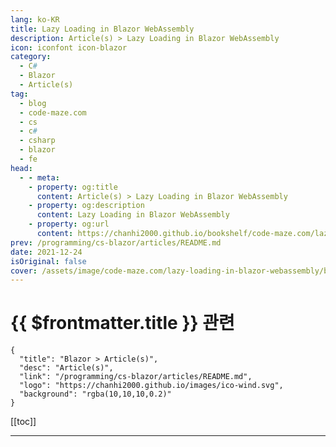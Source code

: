 ```yaml
---
lang: ko-KR
title: Lazy Loading in Blazor WebAssembly
description: Article(s) > Lazy Loading in Blazor WebAssembly
icon: iconfont icon-blazor
category: 
  - C#
  - Blazor
  - Article(s)
tag: 
  - blog
  - code-maze.com
  - cs
  - c#
  - csharp
  - blazor
  - fe
head:  
  - - meta:
    - property: og:title
      content: Article(s) > Lazy Loading in Blazor WebAssembly
    - property: og:description
      content: Lazy Loading in Blazor WebAssembly
    - property: og:url
      content: https://chanhi2000.github.io/bookshelf/code-maze.com/lazy-loading-in-blazor-webassembly.html
prev: /programming/cs-blazor/articles/README.md
date: 2021-12-24
isOriginal: false
cover: /assets/image/code-maze.com/lazy-loading-in-blazor-webassembly/banner.png
---
```


# {{ $frontmatter.title }} 관련

```component VPCard
{
  "title": "Blazor > Article(s)",
  "desc": "Article(s)",
  "link": "/programming/cs-blazor/articles/README.md",
  "logo": "https://chanhi2000.github.io/images/ico-wind.svg",
  "background": "rgba(10,10,10,0.2)"
}
```

[[toc]]

---

<SiteInfo
  name="Lazy Loading in Blazor WebAssembly"
  desc="In this article, we are going to learn how to improve the loading time of an application by implementing LazyLoading in Blazor WebAssembly"
  url="https://code-maze.com/lazy-loading-in-blazor-webassembly/"
  logo="/assets/image/code-maze.com/favicon.png"
  preview="/assets/image/code-maze.com/lazy-loading-in-blazor-webassembly/banner.png"/>

<!-- TODO: 작성 -->
